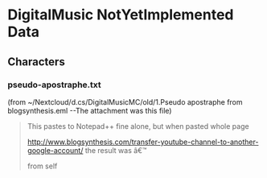 # DigitalMusic NotYetImplemented Data

## Characters
### pseudo-apostraphe.txt
(from ~/Nextcloud/d.cs/DigitalMusicMC/old/1.Pseudo apostraphe from blogsynthesis.eml
--The attachment was this file)
> This pastes to Notepad++ fine alone, but when pasted whole page
>
> http://www.blogsynthesis.com/transfer-youtube-channel-to-another-google-account/
> the result was â€™
>
> from self

